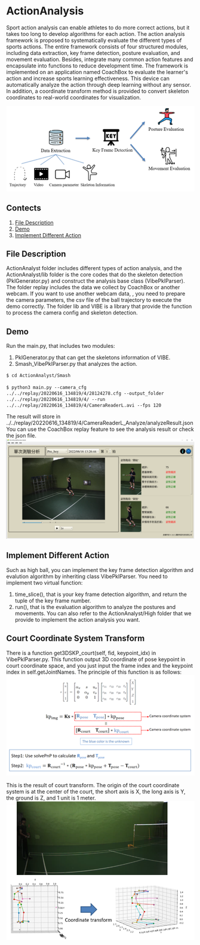 # ActionAnalysis
Sport action analysis can enable athletes to do more correct actions, but it takes too long to develop algorithms for each action. The action analysis framework is proposed to systematically evaluate the different types of sports actions. The entire framework consists of four structured modules, including data extraction, key frame detection, posture evaluation, and movement evaluation. Besides, integrate many common action features and encapsulate into functions to reduce development time. The framework is implemented on an application named CoachBox to evaluate the learner's action and increase sports learning effectiveness. This device can automatically analyze the action through deep learning without any sensor. In addition, a coordinate transform method is provided to convert skeleton coordinates to real-world coordinates for visualization.

![Image text](https://github.com/rain020527/ActionAnalysis/blob/main/readme_img/system_framework.png)
## Contects
1. [File Description](#File-Description)
2. [Demo](#Demo)
3. [Implement Different Action](#Implement-Different-Action)

## File Description
ActionAnalyst folder includes different types of action analysis, and the ActionAnalyst/lib folder is the core codes that do the skeleton detection (PklGenerator.py) and construct the analysis base class (VibePklParser). The folder replay includes the data we collect by CoachBox or another webcam. If you want to use another webcam data, , you need to prepare the camera parameters, the csv file of the ball trajectory to execute the demo correctly. The folder lib and VIBE is a library that provide the function to process the camera config and skeleton detection.

## Demo
Run the main.py, that includes two modules: 
1. PklGenerator.py that can get the skeletons information of VIBE. 
2. Smash_VibePklParser.py that analyzes the action.
```
$ cd ActionAnalyst/Smash

$ python3 main.py --camera_cfg ../../replay/20220616_134819/4/28124278.cfg --output_folder ../../replay/20220616_134819/4/ --run ../../replay/20220616_134819/4/CameraReaderL.avi --fps 120
```
The result will store in ../../replay/20220616_134819/4/CameraReaderL_Analyze/analyzeResult.json
You can use the CoachBox replay feature to see the analysis result or check the json file.
![Image text](https://github.com/rain020527/ActionAnalysis/blob/main/readme_img/UI.png)

## Implement Different Action
Such as high ball, you can implement the key frame detection algorithm and evalution algorithm by inheriting class VibePklParser. You need to implement two virtual function: 
1. time_slice(), that is your key frame detection algorithm, and return the tuple of the key frame number.
2. run(), that is the evaluation algorithm to analyze the postures and movements. You can also refer to the ActionAnalyst/High folder that we provide to implement the action analysis you want.

## Court Coordinate System Transform
There is a function get3DSKP_court(self, fid, keypoint_idx) in VibePklParser.py. This function output 3D coordinate of pose keypoint in court coordinate space, and you just input the frame index and the keypoint index in self.getJointNames. The principle of this function is as follows: 
![Image text](https://github.com/rain020527/ActionAnalysis/blob/main/readme_img/court_transform.png)

This is the result of court transform. The origin of the court coordinate system is at the center of the court, the short axis is X, the long axis is Y, the ground is Z, and 1 unit is 1 meter. 
![Image text](https://github.com/rain020527/ActionAnalysis/blob/main/readme_img/transform_result.png)
